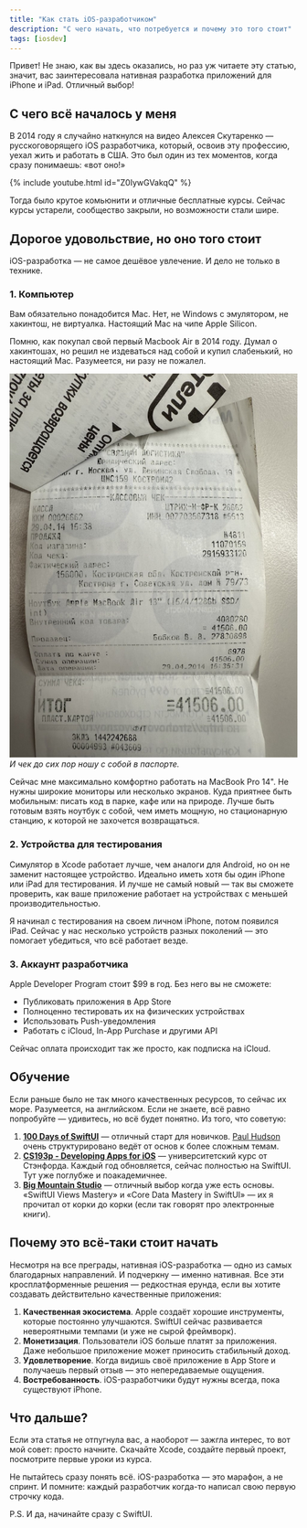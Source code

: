 ```yaml
---
title: "Как стать iOS-разработчиком"
description: "C чего начать, что потребуется и почему это того стоит"
tags: [iosdev]
---
```


Привет! Не знаю, как вы здесь оказались, но раз уж читаете эту статью, значит, вас заинтересовала нативная разработка приложений для iPhone и iPad. Отличный выбор!

## С чего всё началось у меня

В 2014 году я случайно наткнулся на видео Алексея Скутаренко — русскоговорящего iOS разработчика, который, освоив эту профессию, уехал жить и работать в США. Это был один из тех моментов, когда сразу понимаешь: «вот оно!» 

{% include youtube.html id="Z0IywGVakqQ" %}

Тогда было крутое комьюнити и отличные бесплатные курсы. Сейчас курсы устарели, сообщество закрыли, но возможности стали шире.

## Дорогое удовольствие, но оно того стоит

iOS-разработка — не самое дешёвое увлечение. И дело не только в технике.

### 1. Компьютер

Вам обязательно понадобится Mac. Нет, не Windows с эмулятором, не хакинтош, не виртуалка. Настоящий Mac на чипе Apple Silicon.

Помню, как покупал свой первый Macbook Air в 2014 году. Думал о хакинтошах, но решил не издеваться над собой и купил слабенький, но настоящий Mac. Разумеется, ни разу не пожалел.

![Чек на первый MacBook Air](/blog/img/2025-04-26-ios-dev-start/receipt.jpg)
*И чек до сих пор ношу с собой в паспорте.*

Сейчас мне максимально комфортно работать на MacBook Pro 14". Не нужны широкие мониторы или несколько экранов. Куда приятнее быть мобильным: писать код в парке, кафе или на природе. Лучше быть готовым взять ноутбук с собой, чем иметь мощную, но стационарную станцию, к которой не захочется возвращаться.

### 2. Устройства для тестирования

Симулятор в Xcode работает лучше, чем аналоги для Android, но он не заменит настоящее устройство. Идеально иметь хотя бы один iPhone или iPad для тестирования. И лучше не самый новый — так вы сможете проверить, как ваше приложение работает на устройствах с меньшей производительностью.

Я начинал с тестирования на своем личном iPhone, потом появился iPad. Сейчас у нас несколько устройств разных поколений — это помогает убедиться, что всё работает везде.

### 3. Аккаунт разработчика

Apple Developer Program стоит $99 в год. Без него вы не сможете:
- Публиковать приложения в App Store
- Полноценно тестировать их на физических устройствах
- Использовать Push-уведомления
- Работать с iCloud, In-App Purchase и другими API

Сейчас оплата происходит так же просто, как подписка на iCloud.

## Обучение

Если раньше было не так много качественных ресурсов, то сейчас их море. Разумеется, на английском. Если не знаете, всё равно попробуйте — удивитесь, но всё будет понятно. Из того, что советую:

1. **<a href="https://www.hackingwithswift.com/100/swiftui" target="_blank">100 Days of SwiftUI</a>** — отличный старт для новичков. [Paul Hudson](https://x.com/twostraws) очень структурировано ведёт от основ к более сложным темам.
2. **<a href="https://cs193p.sites.stanford.edu/" target="_blank">CS193p - Developing Apps for iOS</a>** — университетский курс от Стэнфорда. Каждый год обновляется, сейчас полностью на SwiftUI. Тут уже поглубже и поакадемичнее.
3. **<a href="https://www.bigmountainstudio.com/" target="_blank">Big Mountain Studio</a>** — отличный выбор когда уже есть основы. «SwiftUI Views Mastery» и «Core Data Mastery in SwiftUI» — их я прочитал от корки до корки (если так говорят про электронные книги).

## Почему это всё-таки стоит начать

Несмотря на все преграды, нативная iOS-разработка — одно из самых благодарных направлений. И подчеркну — именно нативная. Все эти кросплатформенные решения — редкостная ерунда, если вы хотите создавать действительно качественные приложения:

1. **Качественная экосистема**. Apple создаёт хорошие инструменты, которые постоянно улучшаются. SwiftUI сейчас развивается невероятными темпами (и уже не сырой фреймворк).
2. **Монетизация**. Пользователи iOS больше платят за приложения. Даже небольшое приложение может приносить стабильный доход.
3. **Удовлетворение**. Когда видишь своё приложение в App Store и получаешь первый отзыв — это непередаваемые ощущения.
4. **Востребованность**. iOS-разработчики будут нужны всегда, пока существуют iPhone.

## Что дальше?

Если эта статья не отпугнула вас, а наоборот — зажгла интерес, то вот мой совет: просто начните. Скачайте Xcode, создайте первый проект, посмотрите первые уроки из курса.

Не пытайтесь сразу понять всё. iOS-разработка — это марафон, а не спринт. И помните: каждый разработчик когда-то написал свою первую строчку кода.

P.S. И да, начинайте сразу с SwiftUI.